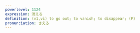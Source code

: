 ```yaml
---
powerlevel: 1124
expression: 消える
definition: (v1,vi) to go out; to vanish; to disappear; (P)
pronunciation: きえる
---
```

